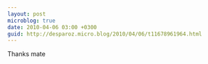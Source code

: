 ```yaml
---
layout: post
microblog: true
date: 2010-04-06 03:00 +0300
guid: http://desparoz.micro.blog/2010/04/06/t11678961964.html
---
```

Thanks mate
